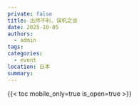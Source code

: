 ```yaml
---
private: false
title: 出师不利，误机之谈
date: 2025-10-05
authors:
  - admin
tags:
categories:
  - event
location: 日本
summary:
---
```

{{< toc mobile_only=true is_open=true >}}
